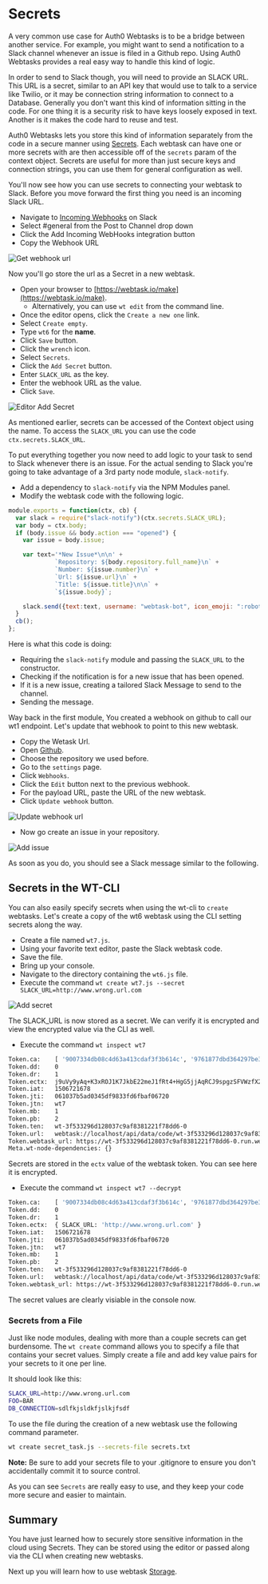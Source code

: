 # Secrets

A very common use case for Auth0 Webtasks is to be a bridge between another service. For example, you might want to send a notification to a Slack channel whenever an issue is filed in a Github repo. Using Auth0 Webtasks provides a real easy way to handle this kind of logic. 

In order to send to Slack though, you will need to provide an SLACK URL. This URL is a secret, similar to an API key that would use to talk to a service like Twilio, or it may be connection string information to connect to a Database. Generally you don't want this kind of information sitting in the code. For one thing it is a security risk to have keys loosely exposed in text. Another is it makes the code hard to reuse and test.

Auth0 Webtasks lets you store this kind of information separately from the code in a secure manner using [Secrets](https://webtask.io/docs/editor/secrets). Each webtask can have one or more secrets with are then accessible off of the `secrets` param of the context object. Secrets are useful for more than just secure keys and connection strings, you can use them for general configuration as well.

You'll now see how you can use secrets to connecting your webtask to Slack. Before you move forward the first thing you need is an incoming Slack URL. 

- Navigate to [Incoming Webhooks](https://my.slack.com/services/new/incoming-webhook/) on Slack
- Select #general from the Post to Channel drop down
- Click the Add Incoming WebHooks integration button
- Copy the Webhook URL

![Get webhook url](../images/slack-get-webhook-url.gif) 


Now you'll go store the url as a Secret in a new webtask. 

- Open your browser to [https://webtask.io/make](https://webtask.io/make).
  - Alternatively, you can use `wt edit` from the command line.
- Once the editor opens, click the `Create a new one` link.
- Select `Create empty`. 
- Type `wt6` for the **name**. 
- Click `Save` button.
- Click the `wrench` icon.
- Select `Secrets`.
- Click the `Add Secret` button.
- Enter `SLACK_URL` as the key.
- Enter the webhook URL as the value.
- Click `Save`.

![Editor Add Secret](../images/wt-editor-add-secret.gif) 

As mentioned earlier, secrets can be accessed of the Context object using the name. To access the `SLACK_URL` you can use the code `ctx.secrets.SLACK_URL`.

To put everything together you now need to add logic to your task to send to Slack whenever there is an issue. For the actual sending to Slack you're going to take advantage of a 3rd party node module, `slack-notify`.

- Add a dependency to `slack-notify` via the NPM Modules panel.
- Modify the webtask code with the following logic.

```javascript
module.exports = function(ctx, cb) {
  var slack = require("slack-notify")(ctx.secrets.SLACK_URL);
  var body = ctx.body;
  if (body.issue && body.action === "opened") {
    var issue = body.issue;

    var text='*New Issue*\n\n' + 
             `Repository: ${body.repository.full_name}\n` +
             `Number: ${issue.number}\n` +
             `Url: ${issue.url}\n` +
             `Title: ${issue.title}\n\n` +
             `${issue.body}`;

    slack.send({text:text, username: "webtask-bot", icon_emoji: ":robot_face:"});   
  }
  cb();
};
```

Here is what this code is doing:

* Requiring the `slack-notify` module and passing the `SLACK_URL` to the constructor.
* Checking if the notification is for a new issue that has been opened.
* If it is a new issue, creating a tailored Slack Message to send to the channel.
* Sending the message.

Way back in the first module, You created a webhook on github to call our wt1 endpoint. Let's update that webhook to point to this new webtask.

- Copy the Wetask Url.
- Open [Github](https://github.com).
- Choose the repository we used before.
- Go to the `settings` page.
- Click `Webhooks`.
- Click the `Edit` button next to the previous webhook.
- For the payload URL, paste the URL of the new webtask.
- Click `Update webhook` button.

![Update webhook url](../images/github-update-webhook.gif) 

 - Now go create an issue in your repository. 
 
![Add issue](../images/github-add-issue.gif)

As soon as you do, you should see a Slack message similar to the following.

## Secrets in the WT-CLI

You can also easily specify secrets when using the wt-cli to `create` webtasks. Let's create a copy of the wt6 webtask using the CLI setting secrets along the way.

- Create a file named `wt7.js`.
- Using your favorite text editor, paste the Slack webtask code.
- Save the file.
- Bring up your console.
- Navigate to the directory containing the `wt6.js` file.
- Execute the command `wt create wt7.js --secret SLACK_URL=http://www.wrong.url.com`

![Add secret](../images/wt-cli-add-secret.gif) 

The SLACK_URL is now stored as a secret. We can verify it is encrypted and view the encrypted value via the CLI as well.

- Execute the command `wt inspect wt7`

```bash
Token.ca:    [ '9007334db08c4d63a413cdaf3f3b614c', '9761877dbd364297be39936c4a3f3136' ]
Token.dd:    0
Token.dr:    1
Token.ectx:  j9uVy9yAq+K3xROJ1K7JkbE22meJ1fRt4+HgG5jjAqRCJ9spgzSFVWzfX26k6lyz.jru4i91zG5yuxg9Ig5NTAQ==
Token.iat:   1506721678
Token.jti:   061037b5ad0345df9833fd6fbaf06720
Token.jtn:   wt7
Token.mb:    1
Token.pb:    2
Token.ten:   wt-3f533296d128037c9af8381221f78dd6-0
Token.url:   webtask://localhost/api/data/code/wt-3f533296d128037c9af8381221f78dd6-0%2Fwt7
Token.webtask_url: https://wt-3f533296d128037c9af8381221f78dd6-0.run.webtask.io/wt7
Meta.wt-node-dependencies: {}
```

Secrets are stored in the `ectx` value of the webtask token. You can see here it is encrypted.

- Execute the command `wt inspect wt7 --decrypt`

```bash
Token.ca:    [ '9007334db08c4d63a413cdaf3f3b614c', '9761877dbd364297be39936c4a3f3136' ]
Token.dd:    0
Token.dr:    1
Token.ectx:  { SLACK_URL: 'http://www.wrong.url.com' }
Token.iat:   1506721678
Token.jti:   061037b5ad0345df9833fd6fbaf06720
Token.jtn:   wt7
Token.mb:    1
Token.pb:    2
Token.ten:   wt-3f533296d128037c9af8381221f78dd6-0
Token.url:   webtask://localhost/api/data/code/wt-3f533296d128037c9af8381221f78dd6-0%2Fwt7
Token.webtask_url: https://wt-3f533296d128037c9af8381221f78dd6-0.run.webtask.io/wt7
```
The secret values are clearly visiable in the console now.

### Secrets from a File

Just like node modules, dealing with more than a couple secrets can get burdensome. The `wt create` command allows you to specify a file that contains your secret values. Simply create a file and add key value pairs for your secrets to it one per line.

It should look like this:

```bash
SLACK_URL=http://www.wrong.url.com
FOO=BAR
DB_CONNECTION=sdlfkjsldkfjslkjfsdf
```

To use the file during the creation of a new webtask use the following command parameter.

```bash
wt create secret_task.js --secrets-file secrets.txt
```

**Note:** Be sure to add your secrets file to your .gitignore to ensure you don't accidentally commit it to source control.

As you can see `Secrets` are really easy to use, and they keep your code more secure and easier to maintain.

## Summary

You have just learned how to securely store sensitive information in the cloud using Secrets. They can be stored using the editor or passed along via the CLI when creating new webtasks.

Next up you will learn how to use webtask [Storage](storage.md).